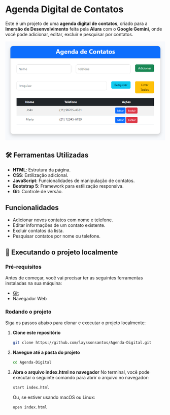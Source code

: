 # Agenda Digital de Contatos

Este é um projeto de uma **agenda digital de contatos**, criado para a **Imersão de Desenvolvimento** feita pela **Alura** com o **Google Gemini**, onde você pode adicionar, editar, excluir e pesquisar por contatos.

![print do site](./assets/printcontato.png)

## 🛠️ Ferramentas Utilizadas

- **HTML**: Estrutura da página.
- **CSS**: Estilização adicional.
- **JavaScript**: Funcionalidades de manipulação de contatos.
- **Bootstrap 5**: Framework para estilização responsiva.
- **Git**: Controle de versão.

## Funcionalidades

- Adicionar novos contatos com nome e telefone.
- Editar informações de um contato existente.
- Excluir contatos da lista.
- Pesquisar contatos por nome ou telefone.

## 🚀 Executando o projeto localmente

### Pré-requisitos

Antes de começar, você vai precisar ter as seguintes ferramentas instaladas na sua máquina:
- [Git](https://git-scm.com) 
- Navegador Web

### Rodando o projeto

Siga os passos abaixo para clonar e executar o projeto localmente:

1. **Clone este repositório**
   ```bash
   git clone https://github.com/layssonsantos/Agenda-Digital.git
2. **Navegue até a pasta do projeto**
   ```bash
   cd Agenda-Digital
3. **Abra o arquivo index.html no navegador**
   No terminal, você pode executar o seguinte comando para abrir o arquivo no navegador:
   ```bash
   start index.html
   ```
   Ou, se estiver usando macOS ou Linux:
   ```bash
   open index.html
